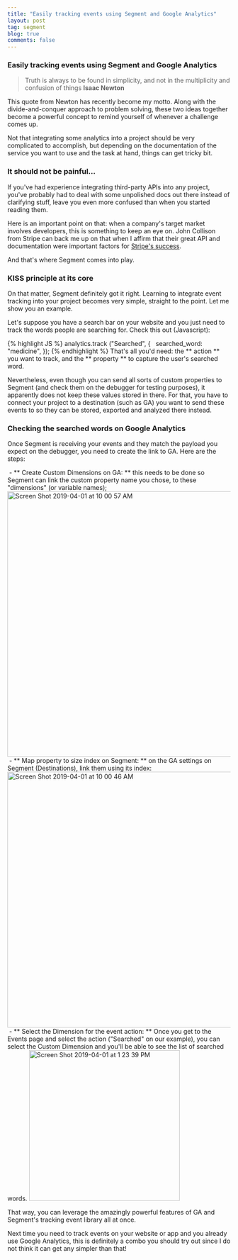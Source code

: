 ```yaml
---
title: "Easily tracking events using Segment and Google Analytics"
layout: post
tag: segment
blog: true
comments: false
---
```


### Easily tracking events using Segment and Google Analytics

> Truth is always to be found in simplicity, and not in the multiplicity and confusion of things
> **Isaac Newton**

This quote from Newton has recently become my motto. Along with the divide-and-conquer approach to problem solving, these two ideas together become a powerful concept to remind yourself of whenever a challenge comes up.

Not that integrating some analytics into a project should be very complicated to accomplish, but depending on the documentation of the service you want to use and the task at hand, things can get tricky bit.

### It should not be painful...

If you've had experience integrating third-party APIs into any project, you've probably had to deal with some unpolished docs out there instead of clarifying stuff, leave you even more confused than when you started reading them.

Here is an important point on that: when a company's target market involves developers, this is something to keep an eye on. John Collison from Stripe can back me up on that when I affirm that their great API and documentation were important factors for <a href="https://growthhackers.com/growth-studies/how-stripe-marketed-to-developers- so-effectively" target="_blank">Stripe's success</a>.

And that's where Segment comes into play.

### KISS principle at its core

On that matter, Segment definitely got it right. Learning to integrate event tracking into your project becomes very simple, straight to the point. Let me show you an example.

Let's suppose you have a search bar on your website and you just need to track the words people are searching for. Check this out (Javascript):

{% highlight JS %}
analytics.track ("Searched", {
  searched_word: "medicine",
});
{% endhighlight %}
That's all you'd need: the ** action ** you want to track, and the ** property ** to capture the user's searched word.

Nevertheless, even though you can send all sorts of custom properties to Segment (and check them on the debugger for testing purposes), it apparently does not keep these values ​​stored in there. For that, you have to connect your project to a destination (such as GA) you want to send these events to so they can be stored, exported and analyzed there instead.

### Checking the searched words on Google Analytics

Once Segment is receiving your events and they match the payload you expect on the debugger, you need to create the link to GA. Here are the steps:

 - ** Create Custom Dimensions on GA: ** this needs to be done so Segment can link the custom property name you chose, to these "dimensions" (or variable names);
 <img width = "599" alt = "Screen Shot 2019-04-01 at 10 00 57 AM" src="https://user-images.githubusercontent.com/6345197/55353750-b70f5980-5489-11e9-8cd2-13c82301d2b9.png">
 - ** Map property to size index on Segment: ** on the GA settings on Segment (Destinations), link them using its index:
<img width = "577" alt = "Screen Shot 2019-04-01 at 10 00 46 AM" src = "https://user-images.githubusercontent.com/6345197/55353814-d4dcbe80-5489-11e9-9526-17a9dab692f6.png">
 - ** Select the Dimension for the event action: ** Once you get to the Events page and select the action ("Searched" on our example), you can select the Custom Dimension and you'll be able to see the list of searched words.
<img width = "340" alt = "Screen Shot 2019-04-01 at 1 23 39 PM" src = "https://user-images.githubusercontent.com/6345197/55353844-e1f9ad80-5489-11e9-801f-e613dc0cf321.png">

That way, you can leverage the amazingly powerful features of GA and Segment's tracking event library all at once.

Next time you need to track events on your website or app and you already use Google Analytics, this is definitely a combo you should try out since I do not think it can get any simpler than that!